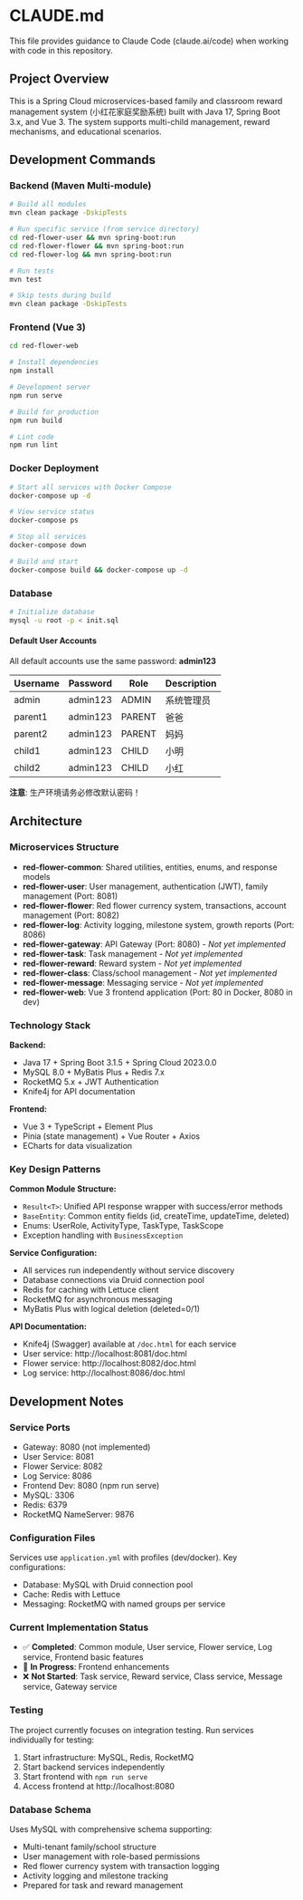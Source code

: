 # CLAUDE.md

This file provides guidance to Claude Code (claude.ai/code) when working with code in this repository.

## Project Overview

This is a Spring Cloud microservices-based family and classroom reward management system (小红花家庭奖励系统) built with Java 17, Spring Boot 3.x, and Vue 3. The system supports multi-child management, reward mechanisms, and educational scenarios.

## Development Commands

### Backend (Maven Multi-module)

```bash
# Build all modules
mvn clean package -DskipTests

# Run specific service (from service directory)
cd red-flower-user && mvn spring-boot:run
cd red-flower-flower && mvn spring-boot:run
cd red-flower-log && mvn spring-boot:run

# Run tests
mvn test

# Skip tests during build
mvn clean package -DskipTests
```

### Frontend (Vue 3)

```bash
cd red-flower-web

# Install dependencies
npm install

# Development server
npm run serve

# Build for production
npm run build

# Lint code
npm run lint
```

### Docker Deployment

```bash
# Start all services with Docker Compose
docker-compose up -d

# View service status
docker-compose ps

# Stop all services
docker-compose down

# Build and start
docker-compose build && docker-compose up -d
```

### Database

```bash
# Initialize database
mysql -u root -p < init.sql
```

#### Default User Accounts

All default accounts use the same password: **admin123**

| Username | Password | Role | Description |
|----------|----------|------|-------------|
| admin | admin123 | ADMIN | 系统管理员 |
| parent1 | admin123 | PARENT | 爸爸 |
| parent2 | admin123 | PARENT | 妈妈 |
| child1 | admin123 | CHILD | 小明 |
| child2 | admin123 | CHILD | 小红 |

**注意**: 生产环境请务必修改默认密码！

## Architecture

### Microservices Structure

- **red-flower-common**: Shared utilities, entities, enums, and response models
- **red-flower-user**: User management, authentication (JWT), family management (Port: 8081)
- **red-flower-flower**: Red flower currency system, transactions, account management (Port: 8082)
- **red-flower-log**: Activity logging, milestone system, growth reports (Port: 8086)
- **red-flower-gateway**: API Gateway (Port: 8080) - *Not yet implemented*
- **red-flower-task**: Task management - *Not yet implemented*
- **red-flower-reward**: Reward system - *Not yet implemented*
- **red-flower-class**: Class/school management - *Not yet implemented*
- **red-flower-message**: Messaging service - *Not yet implemented*
- **red-flower-web**: Vue 3 frontend application (Port: 80 in Docker, 8080 in dev)

### Technology Stack

**Backend:**
- Java 17 + Spring Boot 3.1.5 + Spring Cloud 2023.0.0
- MySQL 8.0 + MyBatis Plus + Redis 7.x
- RocketMQ 5.x + JWT Authentication
- Knife4j for API documentation

**Frontend:**
- Vue 3 + TypeScript + Element Plus
- Pinia (state management) + Vue Router + Axios
- ECharts for data visualization

### Key Design Patterns

**Common Module Structure:**
- `Result<T>`: Unified API response wrapper with success/error methods
- `BaseEntity`: Common entity fields (id, createTime, updateTime, deleted)
- Enums: UserRole, ActivityType, TaskType, TaskScope
- Exception handling with `BusinessException`

**Service Configuration:**
- All services run independently without service discovery
- Database connections via Druid connection pool
- Redis for caching with Lettuce client
- RocketMQ for asynchronous messaging
- MyBatis Plus with logical deletion (deleted=0/1)

**API Documentation:**
- Knife4j (Swagger) available at `/doc.html` for each service
- User service: http://localhost:8081/doc.html
- Flower service: http://localhost:8082/doc.html
- Log service: http://localhost:8086/doc.html

## Development Notes

### Service Ports
- Gateway: 8080 (not implemented)
- User Service: 8081
- Flower Service: 8082
- Log Service: 8086
- Frontend Dev: 8080 (npm run serve)
- MySQL: 3306
- Redis: 6379
- RocketMQ NameServer: 9876

### Configuration Files
Services use `application.yml` with profiles (dev/docker). Key configurations:
- Database: MySQL with Druid connection pool
- Cache: Redis with Lettuce
- Messaging: RocketMQ with named groups per service

### Current Implementation Status
- ✅ **Completed**: Common module, User service, Flower service, Log service, Frontend basic features
- 🚧 **In Progress**: Frontend enhancements
- ❌ **Not Started**: Task service, Reward service, Class service, Message service, Gateway service

### Testing
The project currently focuses on integration testing. Run services individually for testing:
1. Start infrastructure: MySQL, Redis, RocketMQ
2. Start backend services independently
3. Start frontend with `npm run serve`
4. Access frontend at http://localhost:8080

### Database Schema
Uses MySQL with comprehensive schema supporting:
- Multi-tenant family/school structure
- User management with role-based permissions
- Red flower currency system with transaction logging
- Activity logging and milestone tracking
- Prepared for task and reward management